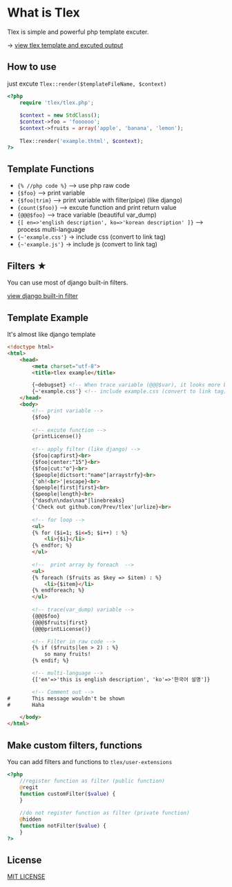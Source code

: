 # What is Tlex
Tlex is simple and powerful php template excuter.

-> [view tlex template and excuted output](https://lab.prev.kr/opensources/tlex/)


## How to use
just excute `Tlex::render($templateFileName, $context)`

```php
<?php
	require 'tlex/tlex.php';
  
	$context = new StdClass();
	$context->foo = 'foooooo';
	$context->fruits = array('apple', 'banana', 'lemon');
	
	Tlex::render('example.thtml', $context);
?>
```


## Template Functions
+ `{% //php code %}`		--> use php raw code
+ `{$foo}`					--> print variable
+ `{$foo|trim}`			  	--> print variable with filter(pipe) (like django)
+ `{count($foo)}`		  	--> excute function and print return value
+ `{@@@$foo}`			    --> trace variable (beautiful var_dump)
+ `{[ en=>'english description', ko=>'korean description' ]}`		--> process multi-language
+ `{~'example.css'}`		-> include css (convert to link tag)
+ `{~'example.js'}`			-> include js (convert to link tag)


## Filters ★
You can use most of django built-in filters.

[view django built-in filter](https://docs.djangoproject.com/en/dev/ref/templates/builtins/#built-in-filter-reference)



## Template Example
It's almost like django template

```html
<!doctype html>
<html>
	<head>
		<meta charset="utf-8">
		<title>tlex example</title>

		{~debugset} <!-- When trace variable (@@@$var), it looks more beautiful -->
		{~'example.css'} <!-- include example.css (convert to link tag) -->
	</head>
	<body>
		<!-- print variable -->
		{$foo}
	
		<!-- excute function -->
		{printLicense()}
		
		<!-- apply filter (like django) -->
		{$foo|capfirst}<br>
		{$foo|center:"15"}<br>
		{$foo|cut:"o"}<br>
		{$people|dictsort:"name"|arraystrfy}<br>
		{'oh!<br>'|escape}<br>
		{$people|first|first}<br>
		{$people|length}<br>
		{"dasd\n\ndas\naa"|linebreaks}
		{'Check out github.com/Prev/tlex'|urlize}<br>
		
		<!-- for loop -->
		<ul>
		{% for ($i=1; $i<=5; $i++) : %}
			<li>{$i}</li>
		{% endfor; %}
		</ul>
	
		<!--  print array by foreach  -->
		<ul>
		{% foreach ($fruits as $key => $item) : %}
			<li>{$item}</li>
		{% endforeach; %}
		</ul>
		
		<!-- trace(var_dump) variable -->
		{@@@$foo}
		{@@@$fruits|first}
		{@@@printLicense()}

		<!-- Filter in raw code -->
		{% if ($fruits|len > 2) : %}
			so many fruits!
		{% endif; %}

		<!-- multi-language -->
		{['en'=>'this is english description', 'ko'=>'한국어 설명']}

		<!-- Comment out -->
#		This message wouldn't be shown
#		Haha

	</body>
</html>

```


## Make custom filters, functions
You can add filters and functions to `tlex/user-extensions`

```php
<?php
	//register function as filter (public function)
	@regit
	function customFilter($value) {
	}
	
	//do not register function as filter (private function)
	@hidden
	function notFilter($value) {
	}
?>
```


## License
[MIT LICENSE](https://github.com/Prev/tlex/blob/master/LICENSE)

